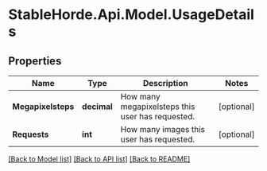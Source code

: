 # StableHorde.Api.Model.UsageDetails

## Properties

Name | Type | Description | Notes
------------ | ------------- | ------------- | -------------
**Megapixelsteps** | **decimal** | How many megapixelsteps this user has requested. | [optional] 
**Requests** | **int** | How many images this user has requested. | [optional] 

[[Back to Model list]](../README.md#documentation-for-models) [[Back to API list]](../README.md#documentation-for-api-endpoints) [[Back to README]](../README.md)

